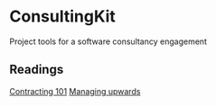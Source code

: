 # ConsultingKit
Project tools for a software consultancy engagement

## Readings
[Contracting 101](http://theengineeringmanager.com/management-101/contracting/)
[Managing upwards](http://theengineeringmanager.com/management-101/managing-upwards/)


